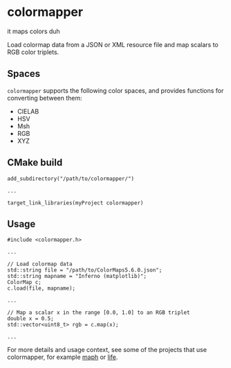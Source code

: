 # colormapper
it maps colors duh

Load colormap data from a JSON or XML resource file and map scalars to RGB color triplets.

## Spaces
`colormapper` supports the following color spaces, and provides functions for converting between them:
- CIELAB
- HSV
- Msh
- RGB
- XYZ

## CMake build

    add_subdirectory("/path/to/colormapper/")
    
    ...
    
    target_link_libraries(myProject colormapper)

## Usage

    #include <colormapper.h>
    
    ...
    
    // Load colormap data
    std::string file = "/path/to/ColorMaps5.6.0.json";
    std::string mapname = "Inferno (matplotlib)";
    ColorMap c;
    c.load(file, mapname);
    
    ...
    
    // Map a scalar x in the range [0.0, 1.0] to an RGB triplet
    double x = 0.5;
    std::vector<uint8_t> rgb = c.map(x);
    
    ...
    
For more details and usage context, see some of the projects that use colormapper, for example [maph](https://github.com/JeffIrwin/maph) or [life](https://github.com/JeffIrwin/life).
